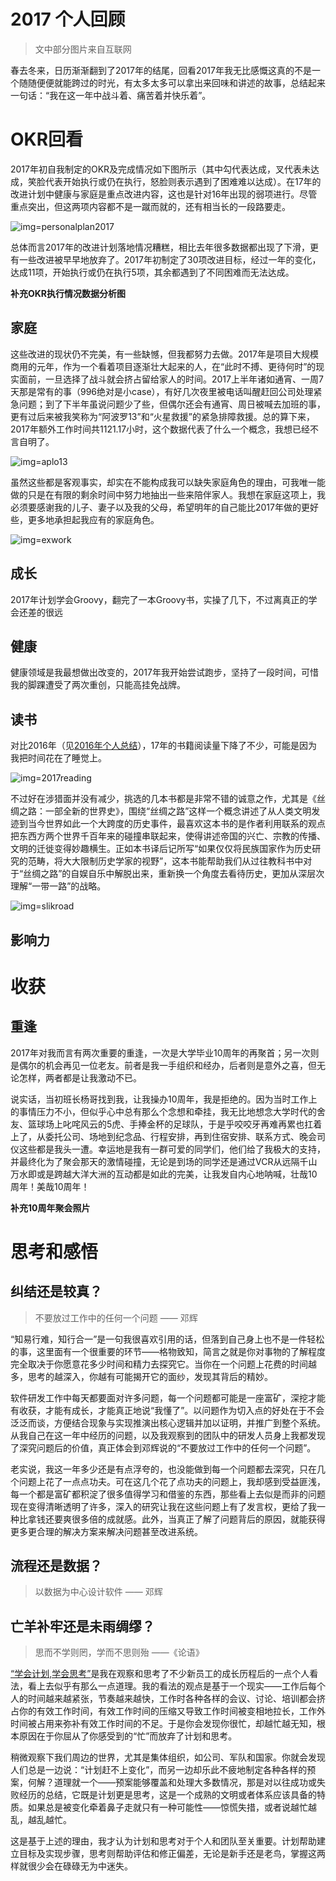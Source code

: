 2017 个人回顾
=============

>文中部分图片来自互联网

春去冬来，日历渐渐翻到了2017年的结尾，回看2017年我无比感慨这真的不是一个随随便便就能跨过的时光，有太多太多可以拿出来回味和讲述的故事，总结起来一句话：“我在这一年中战斗着、痛苦着并快乐着”。

# OKR回看

2017年初自我制定的OKR及完成情况如下图所示（其中勾代表达成，叉代表未达成，笑脸代表开始执行或仍在执行，怒脸则表示遇到了困难难以达成）。在17年的改进计划中健康与家庭是重点改进内容，这也是针对16年出现的弱项进行。尽管重点突出，但这两项内容都不是一蹴而就的，还有相当长的一段路要走。

![img=personalplan2017](https://github.com/hxfirefox/blog/blob/master/record/personal_plan_2017.png)

总体而言2017年的改进计划落地情况糟糕，相比去年很多数据都出现了下滑，更有一些改进被早早地放弃了。2017年初制定了30项改进目标，经过一年的变化，达成11项，开始执行或仍在执行5项，其余都遇到了不同困难而无法达成。

**补充OKR执行情况数据分析图**

## 家庭

这些改进的现状仍不完美，有一些缺憾，但我都努力去做。2017年是项目大规模商用的元年，作为一个看着项目逐渐壮大起来的人，在“此时不搏、更待何时”的现实面前，一旦选择了战斗就会挤占留给家人的时间。2017上半年诸如通宵、一周7天那是常有的事（996绝对是小case），有好几次夜里被电话叫醒赶回公司处理紧急问题；到了下半年虽说问题少了些，但偶尔还会有通宵、周日被喊去加班的事，更有过后来被我笑称为“阿波罗13”和“火星救援”的紧急排障救援。总的算下来，2017年额外工作时间共1121.17小时，这个数据代表了什么一个概念，我想已经不言自明了。

![img=aplo13](https://timgsa.baidu.com/timg?image&quality=80&size=b9999_10000&sec=1514223251730&di=ea0c9b93816d360f9e7b6af4c27491da&imgtype=0&src=http%3A%2F%2Fimage13.m1905.cn%2Fuploadfile%2F2012%2F0629%2F20120629032415785.jpg)

虽然这些都是客观事实，却实在不能构成我可以缺失家庭角色的理由，可我唯一能做的只是在有限的剩余时间中努力地抽出一些来陪伴家人。我想在家庭这项上，我必须要感谢我的儿子、妻子以及我的父母，希望明年的自己能比2017年做的更好些，更多地承担起我应有的家庭角色。

![img=exwork](https://github.com/hxfirefox/blog/blob/master/record/%E9%A2%9D%E5%A4%96%E5%B0%8F%E6%97%B6%E6%95%B0.png)

## 成长

2017年计划学会Groovy，翻完了一本Groovy书，实操了几下，不过离真正的学会还差的很远

## 健康

健康领域是我最想做出改变的，2017年我开始尝试跑步，坚持了一段时间，可惜我的脚踝遭受了两次重创，只能高挂免战牌。

## 读书

对比2016年（见[2016年个人总结](https://github.com/hxfirefox/blog/blob/master/record/my%202016.md)），17年的书籍阅读量下降了不少，可能是因为我把时间花在了睡觉上。

![img=2017reading](https://github.com/hxfirefox/blog/blob/master/record/2017reading.png)

不过好在涉猎面并没有减少，挑选的几本书都是非常不错的诚意之作，尤其是《丝绸之路：一部全新的世界史》，围绕“丝绸之路”这样一个概念讲述了从人类文明发迹到当今世界如此一个大跨度的历史事件，最喜欢这本书的是作者利用联系的观点把东西方两个世界千百年来的碰撞串联起来，使得讲述帝国的兴亡、宗教的传播、文明的迁徙变得妙趣横生。正如本书译后记所写“如果仅仅将民族国家作为历史研究的范畴，将大大限制历史学家的视野”，这本书能帮助我们从过往教科书中对于“丝绸之路”的自娱自乐中解脱出来，重新换一个角度去看待历史，更加从深层次理解“一带一路”的战略。

![img=slikroad](https://github.com/hxfirefox/blog/blob/master/record/2017reading2.png)

## 影响力

# 收获
## 重逢

2017年对我而言有两次重要的重逢，一次是大学毕业10周年的再聚首；另一次则是偶尔的机会再见一位老友。前者是我一手组织和经办，后者则是意外之喜，但无论怎样，两者都是让我激动不已。

说实话，当初班长杨哥找到我，让我操办10周年，我是拒绝的。因为当时工作上的事情压力不小，但似乎心中总有那么个念想和牵挂，我无比地想念大学时代的舍友、篮球场上叱咤风云的5虎、手捧金杯的足球队，于是乎咬咬牙再难再累也扛着上了，从委托公司、场地到纪念品、行程安排，再到住宿安排、联系方式、晚会司仪这些都是我头一遭。幸运地是我有一群可爱的同学们，他们给了我极大的支持，并最终化为了聚会那天的激情碰撞，无论是到场的同学还是通过VCR从远隔千山万水即或是跨越大洋大洲的互动都是如此的完美，让我发自内心地呐喊，壮哉10周年！美哉10周年！

**补充10周年聚会照片**

# 思考和感悟
## 纠结还是较真？
> 不要放过工作中的任何一个问题 —— 邓辉

“知易行难，知行合一”是一句我很喜欢引用的话，但落到自己身上也不是一件轻松的事，这里面有一个很重要的环节——格物致知，简言之就是你对事物的了解程度完全取决于你愿意花多少时间和精力去探究它。当你在一个问题上花费的时间越多，思考的越深入，你越有可能揭开它的面纱，发现其背后的精妙。

软件研发工作中每天都要面对许多问题，每一个问题都可能是一座富矿，深挖才能有收获，才能有成长，才能真正地说“我懂了”。以问题作为切入点的好处在于不会泛泛而谈，方便结合现象与实现推演出核心逻辑并加以证明，并推广到整个系统。从我自己在这一年中经历的问题，以及我观察到的团队中的研发人员身上我都发现了深究问题后的价值，真正体会到邓辉说的“不要放过工作中的任何一个问题”。

老实说，我这一年多少还是有点浮夸的，也没能做到每一个问题都去深究，只在几个问题上花了一点点功夫。可在这几个花了点功夫的问题上，我却感到受益匪浅，每一个都是富矿都积淀了很多值得学习和借鉴的东西，那些看上去似是而非的问题现在变得清晰透明了许多，深入的研究让我在这些问题上有了发言权，更给了我一种比拿钱还要爽很多倍的成就感。此外，当真正了解了问题背后的原因，就能获得更多更合理的解决方案来解决问题甚至改进系统。

## 流程还是数据？
> 以数据为中心设计软件 —— 邓辉

## 亡羊补牢还是未雨绸缪？
> 思而不学则罔，学而不思则殆 ——《论语》

[“学会计划,学会思考”](https://github.com/hxfirefox/blog/blob/master/TDD/learning%20plan%20and%20learning%20think.md)是我在观察和思考了不少新员工的成长历程后的一点个人看法，看上去似乎有那么一点道理。我的看法的观点是基于一个现实——工作后每个人的时间越来越紧张，节奏越来越快，工作时各种各样的会议、讨论、培训都会挤占你的有效工作时间，有效工作时间的压缩又导致工作时间被变相地拉长，工作外时间被占用来弥补有效工作时间的不足。于是你会发现你很忙，却越忙越无知，根本原因在于你屈从了你感受到的“忙”而放弃了计划和思考。

稍微观察下我们周边的世界，尤其是集体组织，如公司、军队和国家。你就会发现人们总是一边说：“计划赶不上变化”，而另一边却乐此不疲地制定各种各样的预案，何解？道理就一个——预案能够覆盖和处理大多数情况，那是对以往成功或失败经历的总结，它既是计划更是思考，这是一个成熟的文明或者体系应该具备的特质。如果总是被变化牵着鼻子走就只有一种可能性——惊慌失措，或者说越忙越乱，越乱越忙。

这是基于上述的理由，我才认为计划和思考对于个人和团队至关重要。计划帮助建立目标及实现步骤，思考则帮助评估和修正偏差，无论是新手还是老鸟，掌握这两样就很少会在碌碌无为中迷失。
